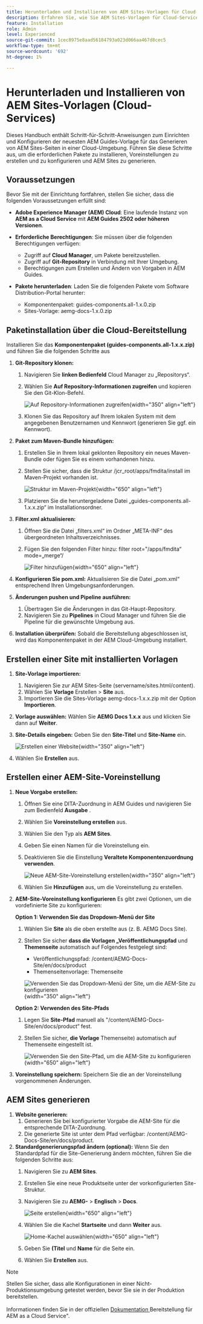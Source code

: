 ```yaml
---
title: Herunterladen und Installieren von AEM Sites-Vorlagen für Cloud-Services
description: Erfahren Sie, wie Sie AEM Sites-Vorlagen für Cloud-Services herunterladen und installieren
feature: Installation
role: Admin
level: Experienced
source-git-commit: 1cec8975e8aad56184793a023d066aa467d8cec5
workflow-type: tm+mt
source-wordcount: '692'
ht-degree: 1%

---
```


# Herunterladen und Installieren von AEM Sites-Vorlagen (Cloud-Services)

Dieses Handbuch enthält Schritt-für-Schritt-Anweisungen zum Einrichten und Konfigurieren der neuesten AEM Guides-Vorlage für das Generieren von AEM Sites-Seiten in einer Cloud-Umgebung. Führen Sie diese Schritte aus, um die erforderlichen Pakete zu installieren, Voreinstellungen zu erstellen und zu konfigurieren und AEM Sites zu generieren.

## Voraussetzungen

Bevor Sie mit der Einrichtung fortfahren, stellen Sie sicher, dass die folgenden Voraussetzungen erfüllt sind:

- **Adobe Experience Manager (AEM) Cloud**: Eine laufende Instanz von **AEM as a Cloud Service** mit **AEM Guides 2502 oder höheren Versionen**.

- **Erforderliche Berechtigungen**: Sie müssen über die folgenden Berechtigungen verfügen:

   - Zugriff auf **Cloud Manager**, um Pakete bereitzustellen.
   - Zugriff auf **Git-Repository** in Verbindung mit Ihrer Umgebung.
   - Berechtigungen zum Erstellen und Ändern von Vorgaben in AEM Guides.

- **Pakete herunterladen**: Laden Sie die folgenden Pakete vom Software Distribution-Portal herunter:

   - Komponentenpaket: guides-components.all-1.x.0.zip
   - Sites-Vorlage: aemg-docs-1.x.0.zip

## Paketinstallation über die Cloud-Bereitstellung

Installieren Sie das **Komponentenpaket (guides-components.all-1.x.x.zip)** und führen Sie die folgenden Schritte aus

1. **Git-Repository klonen:**
   1. Navigieren Sie **linken Bedienfeld** Cloud Manager zu „Repositorys“.
   2. Wählen Sie **Auf Repository-Informationen zugreifen** und kopieren Sie den Git-Klon-Befehl.

      ![Auf Repository-Informationen zugreifen](/help/product-guide/knowledge-base/kb-articles/assets/publishing/access-repo.png){width="350" align="left"}

   3. Klonen Sie das Repository auf Ihrem lokalen System mit dem angegebenen Benutzernamen und Kennwort (generieren Sie ggf. ein Kennwort).
2. **Paket zum Maven-Bundle hinzufügen:**
   1. Erstellen Sie in Ihrem lokal geklonten Repository ein neues Maven-Bundle oder fügen Sie es einem vorhandenen hinzu.
   2. Stellen Sie sicher, dass die Struktur /jcr_root/apps/fmdita/install im Maven-Projekt vorhanden ist.

      ![Struktur im Maven-Projekt](/help/product-guide/knowledge-base/kb-articles/assets/publishing/maven-structure.png){width="650" align="left"}


   3. Platzieren Sie die heruntergeladene Datei „guides-components.all-1.x.x.zip“ im Installationsordner.

3. **Filter.xml aktualisieren:**

   1. Öffnen Sie die Datei „filters.xml“ im Ordner „META-INF“ des übergeordneten Inhaltsverzeichnisses.
   2. Fügen Sie den folgenden Filter hinzu: filter root=&quot;/apps/fmdita“ mode=„merge“/


      ![Filter hinzufügen](/help/product-guide/knowledge-base/kb-articles/assets/publishing/add-filter-xml.png){width="650" align="left"}


4. **Konfigurieren Sie pom.xml:** Aktualisieren Sie die Datei „pom.xml“ entsprechend Ihren Umgebungsanforderungen.
5. **Änderungen pushen und Pipeline ausführen:**
   1. Übertragen Sie die Änderungen in das Git-Haupt-Repository.
   2. Navigieren Sie zu **Pipelines** in Cloud Manager und führen Sie die Pipeline für die gewünschte Umgebung aus.
6. **Installation überprüfen:** Sobald die Bereitstellung abgeschlossen ist, wird das Komponentenpaket in der AEM Cloud-Umgebung installiert.

## Erstellen einer Site mit installierten Vorlagen

1. **Site-Vorlage importieren:**
   1. Navigieren Sie zur AEM Sites-Seite (servername/sites.html/content).
   2. Wählen Sie **Vorlage** Erstellen > **Site** aus.
   3. Importieren Sie die Sites-Vorlage aemg-docs-1.x.x.zip mit der Option **Importieren**.
2. **Vorlage auswählen:** Wählen Sie **AEMG Docs 1.x.x** aus und klicken Sie dann auf **Weiter**.
3. **Site-Details eingeben:** Geben Sie den **Site-Titel** und **Site-Name** ein.

   ![Erstellen einer Website](/help/product-guide/knowledge-base/kb-articles/assets/publishing/create-site.png){width="350" align="left"}

4. Wählen Sie **Erstellen** aus.

## Erstellen einer AEM-Site-Voreinstellung

1. **Neue Vorgabe erstellen:**
   1. Öffnen Sie eine DITA-Zuordnung in AEM Guides und navigieren Sie zum Bedienfeld **Ausgabe** .
   2. Wählen Sie **Voreinstellung erstellen** aus.
   3. Wählen Sie den Typ als **AEM Sites**.
   4. Geben Sie einen Namen für die Voreinstellung ein.
   5. Deaktivieren Sie die Einstellung **Veraltete Komponentenzuordnung verwenden**.

      ![Neue AEM-Site-Voreinstellung erstellen](/help/product-guide/knowledge-base/kb-articles/assets/publishing/create-new-output-preset.png){width="350" align="left"}

   6. Wählen Sie **Hinzufügen** aus, um die Voreinstellung zu erstellen.
2. **AEM-Site-Voreinstellung konfigurieren** Es gibt zwei Optionen, um die vordefinierte Site zu konfigurieren:

   **Option 1: Verwenden Sie das Dropdown-Menü der Site**

   1. Wählen Sie **Site** als die oben erstellte aus (z. B. AEMG Docs Site).
   2. Stellen Sie sicher **dass die Vorlagen „Veröffentlichungspfad** und **Themenseite** automatisch auf Folgendes festgelegt sind:
      - Veröffentlichungspfad: /content/AEMG-Docs-Site/en/docs/product
      - Themenseitenvorlage: Themenseite

      ![Verwenden Sie das Dropdown-Menü der Site, um die AEM-Site zu konfigurieren](/help/product-guide/knowledge-base/kb-articles/assets/publishing/use-site-dropdown-cs.png){width="350" align="left"}

   **Option 2: Verwenden des Site-Pfads**

   1. Legen Sie **Site-Pfad** manuell als &quot;/content/AEMG-Docs-Site/en/docs/product“ fest.
   2. Stellen Sie sicher, **die Vorlage** Themenseite) automatisch auf Themenseite eingestellt ist.

      ![Verwenden Sie den Site-Pfad, um die AEM-Site zu konfigurieren](/help/product-guide/knowledge-base/kb-articles/assets/publishing/use-site-path-cs.png){width="650" align="left"}

3. **Voreinstellung speichern:** Speichern Sie die an der Voreinstellung vorgenommenen Änderungen.

## AEM Sites generieren

1. **Website generieren:**
   1. Generieren Sie bei konfigurierter Vorgabe die AEM-Site für die entsprechende DITA-Zuordnung.
   2. Die generierte Site ist unter dem Pfad verfügbar: /content/AEMG-Docs-Site/en/docs/product.
2. **Standardgenerierungspfad ändern (optional):** Wenn Sie den Standardpfad für die Site-Generierung ändern möchten, führen Sie die folgenden Schritte aus:
   1. Navigieren Sie zu **AEM Sites**.
   2. Erstellen Sie eine neue Produktseite unter der vorkonfigurierten Site-Struktur.
   3. Navigieren Sie zu **AEMG-** > **Englisch** > **Docs**.

      ![Seite erstellen](/help/product-guide/knowledge-base/kb-articles/assets/publishing/create-page-cs.png){width="650" align="left"}

   4. Wählen Sie die Kachel **Startseite** und dann **Weiter** aus.

      ![Home-Kachel auswählen](/help/product-guide/knowledge-base/kb-articles/assets/publishing/home-tile-cs.png){width="650" align="left"}

   5. Geben Sie **(Titel** und **Name** für die Seite ein.
   6. Wählen Sie **Erstellen** aus.

>[!NOTE]
>
> Stellen Sie sicher, dass alle Konfigurationen in einer Nicht-Produktionsumgebung getestet werden, bevor Sie sie in der Produktion bereitstellen. <br><br> Informationen finden Sie in der offiziellen [Dokumentation ](https://experienceleague.adobe.com/en/docs/experience-manager-cloud-service/content/implementing/deploying/overview) Bereitstellung für AEM as a Cloud Service&quot;.
